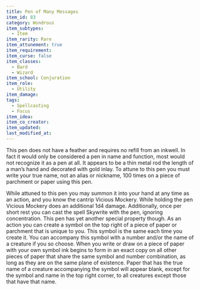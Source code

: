 ```yaml
---
title: Pen of Many Messages
item_id: 83
category: Wondrous
item_subtypes:
  - Item
item_rarity: Rare
item_attunement: true
item_requirement:
item_curse: false
item_classes:
  - Bard
  - Wizard
item_school: Conjuration
item_role:
  - Utility
item_damage:
tags:
  - Spellcasting
  - Focus
item_idea:
item_co_creator:
item_updated:
last_modified_at:
---
```


This pen does not have a feather and requires no refill from an inkwell. In fact it would only be considered a pen in name and function, most would not recognize it as a pen at all. It appears to be a thin metal rod the length of a man’s hand and decorated with gold inlay. To attune to this pen you must write your true name, not an alias or nickname, 100 times on a piece of parchment or paper using this pen.

While attuned to this pen you may summon it into your hand at any time as an action, and you know the cantrip <magic-spell>Vicious Mockery</magic-spell>. While holding the pen <magic-spell>Vicious Mockery</magic-spell> does an additional 1d4 damage.
Additionally, once per short rest you can cast the spell <magic-spell>Skywrite</magic-spell> with the pen, ignoring concentration.
This pen has yet another special property though. As an action you can create a symbol on the top right of a piece of paper or parchment that is unique to you. This symbol is the same each time you create it. You can accompany this symbol with a number and/or the name of a creature if you so choose. When you write or draw on a piece of paper with your own symbol ink begins to form in an exact copy on all other pieces of paper that share the same symbol and number combination, as long as they are on the same plane of existence.
Paper that has the true name of a creature accompanying the symbol will appear blank, except for the symbol and name in the top right corner, to all creatures except those that have that name.
